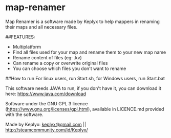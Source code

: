 # map-renamer
Map Renamer is a software made by Keplyx to help mappers in renaming their maps and all necessary files.

##FEATURES:

- Multiplatform
- Find all files used for your map and rename them to your new map name
- Rename content of files (eg: .kv)
- Can rename a copy or overwrite original files
- You can choose which files you don't want to rename


##How to run
For linux users, run Start.sh, for Windows users, run Start.bat

This software needs JAVA to run, if you don't have it, you can download it here: 
https://www.java.com/download


Software under the GNU GPL 3 licence (https://www.gnu.org/licenses/gpl.html), available in LICENCE.md provided with the software.

Made by Keplyx: keplyx@gmail.com  ||  http://steamcommunity.com/id/Keplyx/
